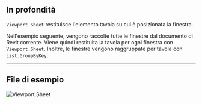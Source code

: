 ## In profondità
`Viewport.Sheet` restituisce l'elemento tavola su cui è posizionata la finestra.

Nell'esempio seguente, vengono raccolte tutte le finestre dal documento di Revit corrente. Viene quindi restituita la tavola per ogni finestra con `Viewport.Sheet`. Inoltre, le finestre vengono raggruppate per tavola con `List.GroupByKey`.
___
## File di esempio

![Viewport.Sheet](./Revit.Elements.Viewport.Sheet_img.jpg)
